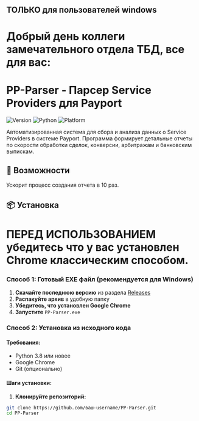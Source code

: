 ## ТОЛЬКО для пользователей windows
# Добрый день коллеги замечательного отдела ТБД, все для вас:

# PP-Parser - Парсер Service Providers для Payport

![Version](https://img.shields.io/badge/версия-10.7-blue)
![Python](https://img.shields.io/badge/Python-3.8%2B-green)
![Platform](https://img.shields.io/badge/платформа-Windows%20%7C%20macOS%20%7C%20Linux-lightgrey)

Автоматизированная система для сбора и анализа данных о Service Providers в системе Payport. Программа формирует детальные отчеты по скорости обработки сделок, конверсии, арбитражам и банковским выпискам.

## 🚀 Возможности

Ускорит процесс создания отчета в 10 раз.

## 📦 Установка

# ПЕРЕД ИСПОЛЬЗОВАНИЕМ убедитесь что у вас установлен Chrome классическим способом.

### Способ 1: Готовый EXE файл (рекомендуется для Windows)

1. **Скачайте последнюю версию** из раздела [Releases](https://github.com/ваш-username/PP-Parser/releases)
2. **Распакуйте архив** в удобную папку
3. **Убедитесь, что установлен Google Chrome**
4. **Запустите** `PP-Parser.exe`

### Способ 2: Установка из исходного кода

#### Требования:
- Python 3.8 или новее
- Google Chrome
- Git (опционально)

#### Шаги установки:

1. **Клонируйте репозиторий:**
```bash
git clone https://github.com/ваш-username/PP-Parser.git
cd PP-Parser
